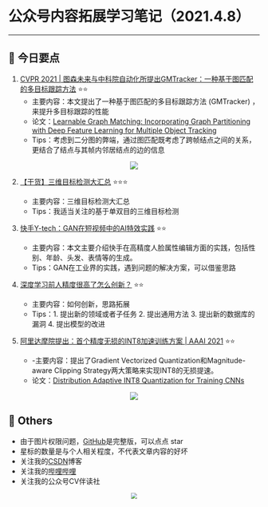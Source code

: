 # 公众号内容拓展学习笔记（2021.4.8）

------



## :paperclip:  今日要点

1. [CVPR 2021 | 图森未来与中科院自动化所提出GMTracker：一种基于图匹配的多目标跟踪方法](https://mp.weixin.qq.com/s/WF0PbiXvOiaf-3cB1uv2xQ)         :star::star:
   - 主要内容：本文提出了一种基于图匹配的多目标跟踪方法 (GMTracker) ，来提升多目标跟踪的性能
   - 论文：[Learnable Graph Matching: Incorporating Graph Partitioning with Deep Feature Learning for Multiple Object Tracking](https://arxiv.org/pdf/2103.16178.pdf)
   - Tips：考虑到二分图的弊端，通过图匹配既考虑了跨帧结点之间的关系，更结合了结点与其帧内邻居结点的边的信息

<div align=center><img src="https://mmbiz.qpic.cn/mmbiz_png/ibaXaPIy7jV0dImb3ZnaJ9nibsoeObd9lpU9sWmmMbGxfyBpqzsbfMhhdpUNzHiaSO3Zicc5TKnQkMqEEwS6XYmNFg/640?wx_fmt=png&tp=webp&wxfrom=5&wx_lazy=1&wx_co=1" style='zoom:100%'>
</div>

2. [【干货】三维目标检测大汇总](https://mp.weixin.qq.com/s/MjzLyT1XB6-QIYzQ1OpbsA)       :star::star::star:
   - 主要内容：三维目标检测大汇总
   - Tips：我适当关注的基于单双目的三维目标检测


3. [快手Y-tech：GAN在短视频中的AI特效实践](https://mp.weixin.qq.com/s/00tOs8L5xLMIseDad4wjRA)        :star::star:
   - 主要内容：本文主要介绍快手在高精度人脸属性编辑方面的实践，包括性别、年龄、头发、表情等的生成。
   - Tips：GAN在工业界的实践，遇到问题的解决方案，可以借鉴思路
   
4. [深度学习前人精度很高了怎么创新？](https://mp.weixin.qq.com/s/299qJeUCurcr9AyEUBv5WA)       :star::star:
   - 主要内容：如何创新，思路拓展
   - Tips：1. 提出新的领域或者子任务 2. 提出通用方法 3. 提出新的数据库的漏洞 4. 提出模型的改进


5. [阿里达摩院提出：首个精度无损的INT8加速训练方案 | AAAI 2021](https://mp.weixin.qq.com/s/wjwqHPKhYTH3rzwE8GniSg)       :star::star:
   - -主要内容：提出了Gradient Vectorized Quantization和Magnitude-aware Clipping Strategy两大策略来实现INT8的无损提速。
   - 论文：[Distribution Adaptive INT8 Quantization for Training CNNs](https://arxiv.org/abs/2102.04782)

<div align=center><img src="https://mmbiz.qpic.cn/mmbiz_png/yNnalkXE7oW4Ay6dHGMDxRsmXUKciaLsII9dHdZY6KEsPO2I1iccibGLEQzBKqUPw17DiaZSUClhoq0tkHWGBYqDqw/640?wx_fmt=png&tp=webp&wxfrom=5&wx_lazy=1&wx_co=1" style='zoom:100%'>
</div>


## :paperclip:  Others

- 由于图片权限问题，[GitHub](https://github.com/xiaoxuebajie/dairly_learning)是完整版，可以点点 star
- 星标的数量是与个人相关程度，不代表文章内容的好坏
- 关注我的[CSDN](https://mp.csdn.net/console/article)博客
- 关注我的[哔哩哔哩](https://space.bilibili.com/424394389?spm_id_from=333.788.b_765f7570696e666f.1)
- 关注我的公众号CV伴读社

<div align=center><img src="https://img-blog.csdnimg.cn/202005031406335.jpg" style='zoom:80%'>
</div>